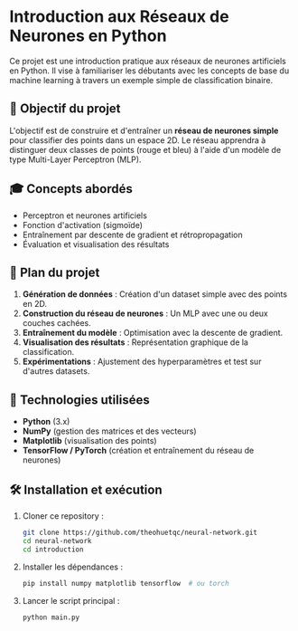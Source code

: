 # Introduction aux Réseaux de Neurones en Python

Ce projet est une introduction pratique aux réseaux de neurones artificiels en Python. Il vise à familiariser les débutants avec les concepts de base du machine learning à travers un exemple simple de classification binaire.

## 🔮 Objectif du projet

L'objectif est de construire et d'entraîner un **réseau de neurones simple** pour classifier des points dans un espace 2D. Le réseau apprendra à distinguer deux classes de points (rouge et bleu) à l'aide d'un modèle de type Multi-Layer Perceptron (MLP).

## 🎓 Concepts abordés
- Perceptron et neurones artificiels
- Fonction d'activation (sigmoïde)
- Entraînement par descente de gradient et rétropropagation
- Évaluation et visualisation des résultats

## 📝 Plan du projet

1. **Génération de données** : Création d'un dataset simple avec des points en 2D.
2. **Construction du réseau de neurones** : Un MLP avec une ou deux couches cachées.
3. **Entraînement du modèle** : Optimisation avec la descente de gradient.
4. **Visualisation des résultats** : Représentation graphique de la classification.
5. **Expérimentations** : Ajustement des hyperparamètres et test sur d'autres datasets.

## 🔧 Technologies utilisées
- **Python** (3.x)
- **NumPy** (gestion des matrices et des vecteurs)
- **Matplotlib** (visualisation des points)
- **TensorFlow / PyTorch** (création et entraînement du réseau de neurones)

## 🛠 Installation et exécution

1. Cloner ce repository :
   ```bash
   git clone https://github.com/theohuetqc/neural-network.git
   cd neural-network
   cd introduction
   ```
2. Installer les dépendances :
   ```bash
   pip install numpy matplotlib tensorflow  # ou torch
   ```
3. Lancer le script principal :
   ```bash
   python main.py
   ```
